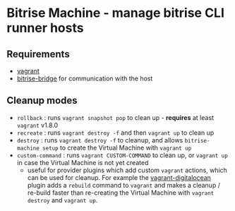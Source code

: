 # Bitrise Machine - manage bitrise CLI runner hosts

## Requirements

* [vagrant](https://www.vagrantup.com)
* [bitrise-bridge](https://github.com/bitrise-io/bitrise-bridge) for communication with the host


## Cleanup modes

* `rollback` : runs `vagrant snapshot pop` to clean up - **requires** at least `vagrant` v1.8.0
* `recreate` : runs `vagrant destroy -f` and then `vagrant up` to clean up
* `destroy` : runs `vagrant destroy -f` to cleanup, and allows `bitrise-machine setup` to create the Virtual Machine with `vagrant up`
* `custom-command` : runs `vagrant CUSTOM-COMMAND` to clean up, or `vagrant up` in case the Virtual Machine is not yet created
  * useful for provider plugins which add custom `vagrant` actions, which can be used for cleanup.
    For example the [vagrant-digitalocean](https://github.com/smdahlen/vagrant-digitalocean) plugin adds
    a `rebuild` command to `vagrant` and makes a cleanup / re-build faster than
    re-creating the Virtual Machine with `vagrant destroy` and `vagrant up`.
